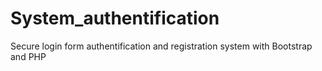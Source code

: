 # System_authentification
Secure login form authentification and registration system with Bootstrap and PHP
